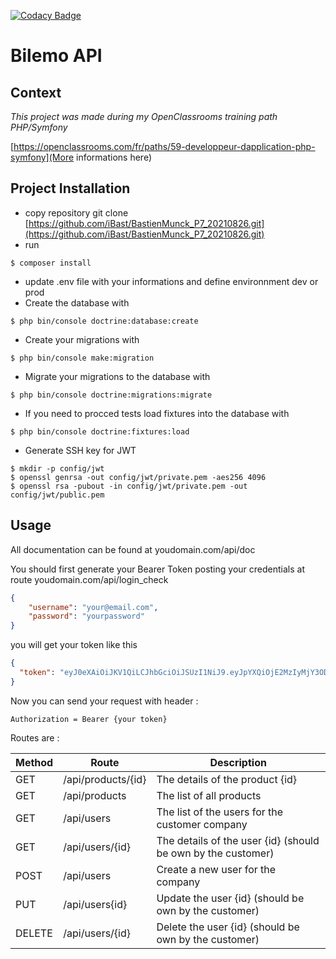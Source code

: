 [![Codacy Badge](https://api.codacy.com/project/badge/Grade/d8556932193648629c4e7df449e7289d)](https://app.codacy.com/gh/iBast/BastienMunck_P7_20210826?utm_source=github.com&utm_medium=referral&utm_content=iBast/BastienMunck_P7_20210826&utm_campaign=Badge_Grade_Settings)

# Bilemo API

## Context

_This project was made during my OpenClassrooms training path PHP/Symfony_

[https://openclassrooms.com/fr/paths/59-developpeur-dapplication-php-symfony](More informations here)

## Project Installation

  * copy repository git clone [https://github.com/iBast/BastienMunck_P7_20210826.git](https://github.com/iBast/BastienMunck_P7_20210826.git)
  * run 
```console
$ composer install
```
  * update .env file with your informations and define environnment dev or prod
  * Create the database with 
```console
$ php bin/console doctrine:database:create
```
  * Create your migrations with  
```console
$ php bin/console make:migration
```
  * Migrate your migrations to the database with 
```console
$ php bin/console doctrine:migrations:migrate
```
  * If you need to procced tests load fixtures into the database with  
```console
$ php bin/console doctrine:fixtures:load
```
  * Generate SSH key for JWT
```console
$ mkdir -p config/jwt 
$ openssl genrsa -out config/jwt/private.pem -aes256 4096
$ openssl rsa -pubout -in config/jwt/private.pem -out config/jwt/public.pem
```

## Usage

All documentation can be found at youdomain.com/api/doc

You should first generate your Bearer Token posting your credentials at route youdomain.com/api/login_check
```json
{
    "username": "your@email.com",
    "password": "yourpassword"
}
```

you will get your token like this
```json
{
  "token": "eyJ0eXAiOiJKV1QiLCJhbGciOiJSUzI1NiJ9.eyJpYXQiOjE2MzIyMjY3ODYsImV4cCI6MTYzMjIzMDM4Niwicm9sZXMiOlsiUk9MRV9BRE1JTiIsIlJPTEVfVVNFUiJdLCJ1c2VybmFtZSI6ImJhc3RpZW4ubXVuY2tAbWUuY29tIn0.QzSO4IWizkzPpWC7fTTPMOpeqtfb4AgzmfmyJ-n510QYtg5OTkGNHBHcIYTKxujXRIKwAI9JK4vy3x74cK0az4ndbg4Xq8TZUhqtxrCxBz241BhEamQQQ3WEcvKExUAWyVmLUf6TDFN4d10YQSnZLbRy5BBUpNlnMeDMTNSM7ni6r9Annjxn-C03FpEYdEwKw0LTsMYWBzXdCgvlNOiUa929X8Q86rsP4AXzofMAMShx9ITawEYo3XwYMJU-jPTHjkuT8Kx7J3NuzsI8JGkMhngaBbllyyPrcMSFVBEssevtEV4SyBLfQlOcM-4TjB2yUHglAzmoWpoxoIDmpaeTXw"
}
```

Now you can send your request with header : 
```console
Authorization = Bearer {your token}
```

Routes are :

Method | Route | Description
--- | --- | ---
GET | /api/products/{id} | The details of the product {id}
GET | /api/products | The list of all products
GET | /api/users | The list of the users for the customer company
GET | /api/users/{id} | The details of the user {id} (should be own by the customer)
POST | /api/users | Create a new user for the company
PUT | /api/users{id} | Update the user {id} (should be own by the customer)
DELETE | /api/users/{id} | Delete the user {id} (should be own by the customer)
 


